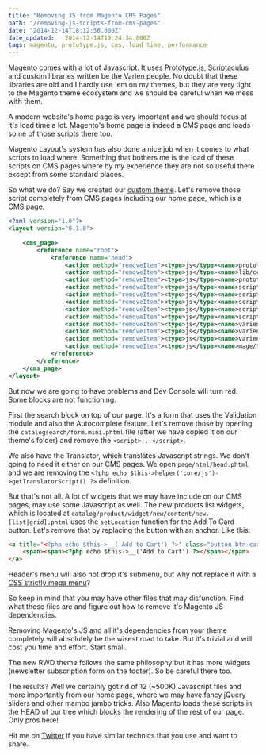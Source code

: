 ```yaml
---
title: "Removing JS from Magento CMS Pages"
path: "/removing-js-scripts-from-cms-pages"
date: "2014-12-14T18:12:56.000Z"
date_updated:   2014-12-14T19:24:34.000Z
tags: magento, prototype.js, cms, load time, performance
---
```


Magento comes with a lot of Javascript. It uses [Prototype.js](http://prototypejs.org/), [Scriptaculus](https://github.com/madrobby/scriptaculous) and custom libraries written be the Varien people. No doubt that these libraries are old and I hardly use 'em on my themes, but they are very tight to the Magento theme ecosystem and we should be careful when we mess with them.

A modern website's home page is very important and we should focus at it's load time a lot. Magento's home page is indeed a CMS page and loads some of those scripts there too.

Magento Layout's system has also done a nice job when it comes to what scripts to load where. Something that bothers me is the load of these scripts on CMS pages where by my experience they are not so useful there except from some standard places.

So what we do? Say we created our [custom theme](http://www.magentocommerce.com/wiki/4_-_themes_and_template_customization/0_-_theming_in_magento/designing-for-magento). Let's remove those script completely from CMS pages including our home page, which is a CMS page.

```xml
<?xml version="1.0"?>
<layout version="0.1.0">

    <cms_page>
        <reference name="root">
            <reference name="head">
                <action method="removeItem"><type>js</type><name>prototype/prototype.js</name></action>
                <action method="removeItem"><type>js</type><name>lib/ccard.js</name></action>
                <action method="removeItem"><type>js</type><name>prototype/validation.js</name></action>
                <action method="removeItem"><type>js</type><name>scriptaculous/builder.js</name></action>
                <action method="removeItem"><type>js</type><name>scriptaculous/effects.js</name></action>
                <action method="removeItem"><type>js</type><name>scriptaculous/dragdrop.js</name></action>
                <action method="removeItem"><type>js</type><name>scriptaculous/controls.js</name></action>
                <action method="removeItem"><type>js</type><name>scriptaculous/slider.js</name></action>
                <action method="removeItem"><type>js</type><name>varien/js.js</name></action>
                <action method="removeItem"><type>js</type><name>varien/form.js</name></action>
                <action method="removeItem"><type>js</type><name>varien/menu.js</name></action>
                <action method="removeItem"><type>js</type><name>mage/translate.js</name></action>
            </reference>
        </reference>
    </cms_page>
</layout>
```

But now we are going to have problems and Dev Console will turn red. Some blocks are not functioning.

First the search block on top of our page. It's a form that uses the Validation module and also the Autocomplete feature. Let's remove those by opening the `catalogsearch/form.mini.phtml` file (after we have copied it on our theme's folder) and remove the `<script>...</script>`.

We also have the Translator, which translates Javascript strings. We don't going to need it either on our CMS pages. We open `page/html/head.phtml` and we are removing the `<?php echo $this->helper('core/js')->getTranslatorScript() ?>` definition.

But that's not all. A lot of widgets that we may have include on our CMS pages, may use some Javascript as well. The new products list widgets, which is located at `catalog/product/widget/new/content/new.[list|grid].phtml` uses the `setLocation` function for the Add To Card button. Let's remove that by replacing the button with an anchor. Like this:
```html
<a title="<?php echo $this->__('Add to Cart') ?>" class="button btn-cart" href="<?php echo $this->getAddToCartUrl($_product) ?>">
	<span><span><?php echo $this->__('Add to Cart') ?></span></span>
</a>
```

Header's menu will also not drop it's submenu, but why not replace it with a [CSS strictly mega menu](http://codepen.io/search?q=mega+menu&limit=all&depth=everything&show_forks=false)?

So keep in mind that you may have other files that may disfunction. Find what those files are and figure out how to remove it's Magento JS dependencies.

Removing Magento's JS and all it's dependencies from your theme completely will absolutely be the wisest road to take. But it's trivial and will cost you time and effort. Start small.

The new RWD theme follows the same philosophy but it has more widgets (newsletter subscription form on the footer). So be careful there too.

The results? Well we certainly got rid of 12 (~500K) Javascript files and more importantly from our home page, where we may have fancy jQuery sliders and other mambo jambo tricks. Also Magento loads these scripts in the HEAD of our tree which blocks the rendering of the rest of our page. Only pros here!

Hit me on [Twitter](http://twitter.com/kbariotis) if you have similar technics that you use and want to share.
